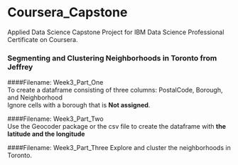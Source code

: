 # Coursera_Capstone
Applied Data Science Capstone Project for IBM Data Science Professional Certificate on Coursera.

### Segmenting and Clustering Neighborhoods in Toronto from Jeffrey
####Filename: Week3_Part_One  
To create a dataframe consisting of three columns: PostalCode, Borough, and Neighborhood  
Ignore cells with a borough that is __Not assigned__.

####Filename: Week3_Part_Two  
Use the Geocoder package or the csv file to create the dataframe with __the latitude and the longitude__


####Filename: Week3_Part_Three
Explore and cluster the neighborhoods in Toronto.